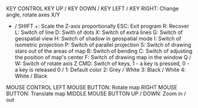 KEY CONTROL
KEY UP / KEY DOWN / KEY LEFT / KEY RIGHT: Change angle, rotate axes X/Y
+ / SHIFT +: Scale the Z-axis proportionally
ESC: Exit program
R: Recover
L: Switch of line
D: Swith of dots
X: Switch of extra lines
G: Switch of geospatial view
H: Switch of shadow in geospatial mode
I: Switch of isometric projection
P: Switch of parallel projection
S: Switch of drawing stars out of the areas of map
B: Switch of bending
C: Switch of adjusting the position of map's center
F: Switch of drawing map in the window
Q / W: Switch of rotate axis Z
CMD: Switch of keys, 1 - a key is pressed, 0 - a key is released
0 / 1: Default color
2: Grey / White
3: Black / White
4: White / Black

MOUSE CONTROL
LEFT MOUSE BUTTON: Rotate map
RIGHT MOUSE BUTTON: Translate map
MIDDLE MOUSE BUTTON UP / DOWN: Zoom in / out
